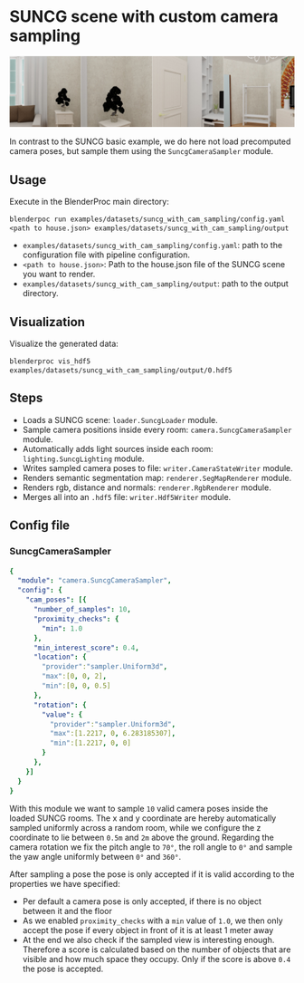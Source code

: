 # SUNCG scene with custom camera sampling

![](../../../images/suncg_with_cam_sampling_output-summary.jpg)

In contrast to the SUNCG basic example, we do here not load precomputed camera poses, but sample them using the `SuncgCameraSampler` module.

## Usage

Execute in the BlenderProc main directory:

```
blenderpoc run examples/datasets/suncg_with_cam_sampling/config.yaml <path to house.json> examples/datasets/suncg_with_cam_sampling/output
```

* `examples/datasets/suncg_with_cam_sampling/config.yaml`: path to the configuration file with pipeline configuration.
* `<path to house.json>`: Path to the house.json file of the SUNCG scene you want to render.
* `examples/datasets/suncg_with_cam_sampling/output`: path to the output directory.

## Visualization

Visualize the generated data:

```
blenderproc vis_hdf5 examples/datasets/suncg_with_cam_sampling/output/0.hdf5
```

## Steps

* Loads a SUNCG scene: `loader.SuncgLoader` module.
* Sample camera positions inside every room: `camera.SuncgCameraSampler` module.
* Automatically adds light sources inside each room: `lighting.SuncgLighting` module.
* Writes sampled camera poses to file: `writer.CameraStateWriter` module.
* Renders semantic segmentation map: `renderer.SegMapRenderer` module.
* Renders rgb, distance and normals: `renderer.RgbRenderer` module.
* Merges all into an `.hdf5` file: `writer.Hdf5Writer` module.

## Config file

### SuncgCameraSampler

```yaml
{
  "module": "camera.SuncgCameraSampler",
  "config": {
    "cam_poses": [{
      "number_of_samples": 10,
      "proximity_checks": {
        "min": 1.0
      },
      "min_interest_score": 0.4,
      "location": {
        "provider":"sampler.Uniform3d",
        "max":[0, 0, 2],
        "min":[0, 0, 0.5]
      },
      "rotation": {
        "value": {
          "provider":"sampler.Uniform3d",
          "max":[1.2217, 0, 6.283185307],
          "min":[1.2217, 0, 0]
        }
      },
    }]
  }
}
```

With this module we want to sample `10` valid camera poses inside the loaded SUNCG rooms. 
The x and y coordinate are hereby automatically sampled uniformly across a random room, while we configure the z coordinate to lie between `0.5m` and `2m` above the ground.
Regarding the camera rotation we fix the pitch angle to `70°`, the roll angle to `0°` and sample the yaw angle uniformly between `0°` and `360°`. 

After sampling a pose the pose is only accepted if it is valid according to the properties we have specified:
  * Per default a camera pose is only accepted, if there is no object between it and the floor
  * As we enabled `proximity_checks` with a `min` value of `1.0`, we then only accept the pose if every object in front of it is at least 1 meter away
  * At the end we also check if the sampled view is interesting enough. Therefore a score is calculated based on the number of objects that are visible and how much space they occupy. Only if the score is above `0.4` the pose is accepted.
  
